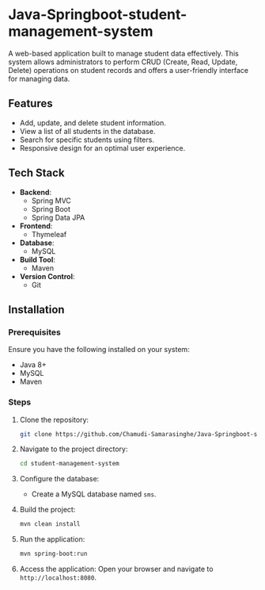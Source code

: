 # Java-Springboot-student-management-system

A web-based application built to manage student data effectively. This system allows administrators to perform CRUD (Create, Read, Update, Delete) operations on student records and offers a user-friendly interface for managing data.

## Features
- Add, update, and delete student information.
- View a list of all students in the database.
- Search for specific students using filters.
- Responsive design for an optimal user experience.

## Tech Stack
- **Backend**:
  - Spring MVC
  - Spring Boot
  - Spring Data JPA
- **Frontend**:
  - Thymeleaf 
- **Database**:
  - MySQL
- **Build Tool**:
  - Maven
- **Version Control**:
  - Git

## Installation

### Prerequisites
Ensure you have the following installed on your system:
- Java 8+
- MySQL
- Maven

### Steps
1. Clone the repository:
   ```bash
   git clone https://github.com/Chamudi-Samarasinghe/Java-Springboot-student-management-system.git
   ```

2. Navigate to the project directory:
   ```bash
   cd student-management-system
   ```

3. Configure the database:
   - Create a MySQL database named `sms`.


4. Build the project:
   ```bash
   mvn clean install
   ```

5. Run the application:
   ```bash
   mvn spring-boot:run
   ```

6. Access the application:
   Open your browser and navigate to `http://localhost:8080`.






